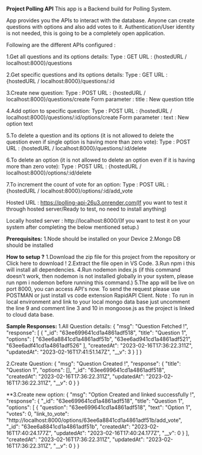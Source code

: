 **Project Polling API**
This app is a Backend build for Polling System.

App provides you the APIs to interact with the database. Anyone can create questions with options and also add votes to it. Authentication/User identity is not needed, this is going to be a completely open application.

Following are the different APIs configured :

1.Get all questions and its options details:
  Type : GET
  URL : {hostedURL / localhost:8000}/questions
  
2.Get specific questions and its options details:
  Type : GET
  URL : {hostedURL / localhost:8000}/questions/:id
  
3.Create new question:
  Type : POST
  URL : {hostedURL / localhost:8000}/questions/create
  Form parameter : title : New question title
  
4.Add option to specific question:
  Type : POST
  URL : {hostedURL / localhost:8000}/questions/:id/options/create
  Form parameter : text : New option text
  
5.To delete a question and its options (it is not allowed to delete the question even if single option is having more than zero vote):
  Type : POST
  URL : {hostedURL / localhost:8000}/questions/:id/delete
  
6.To delete an option (it is not allowed to delete an option even if it is having more than zero vote):
  Type : POST
  URL : {hostedURL / localhost:8000}/options/:id/delete
  
7.To increment the count of vote for an option:
  Type : POST
  URL : {hostedURL / localhost:8000}/options/:id/add_vote
  
Hosted URL : https://polling-api-26u3.onrender.com(If you want to test it through hosted server/Ready to test, no need to install anything)

Locally hosted server : http://localhost:8000/(If you want to test it on your system after completing the below mentioned setup.)

**Prerequisites:**
1.Node should be installed on your Device
2.Mongo DB should be installed

**How to setup ?**
1.Download the zip file for this project from the repository or Click here to download !
2.Extract the file open in VS Code.
3.Run npm i this will install all dependencies.
4.Run nodemon index.js (if this command doesn't work, then nodemon is not installed globally in your system, please run npm i nodemon before running this command.)
5.The app will be live on port 8000, you can access API's now. To send the request please use POSTMAN or just install vs code extension RapidAPI Client.
Note : To run in local environment and link to your local mongo data base just uncomment the line 9 and comment line 3 and 10 in mongoose.js as the project is linked to cloud data base.

**Sample Responses:**
1.All Question details:
{
  "msg": "Question Fetched !",
  "response": [
    {
      "_id": "63ee699641cd1a4861adf518",
      "title": "Question 1",
      "options": [
        "63ee6a8841cd1a4861adf51b",
        "63ee6ad941cd1a4861adf521",
        "63ee6adf41cd1a4861adf526"
        ],
      "createdAt": "2023-02-16T17:36:22.311Z",
      "updatedAt": "2023-02-16T17:41:51.147Z",
      "__v": 3
    }
  ]
}

2.Create Question:
{
  "msg": "Question Created !",
  "response": {
    "title": "Question 1",
    "options": [],
    "_id": "63ee699641cd1a4861adf518",
    "createdAt": "2023-02-16T17:36:22.311Z",
    "updatedAt": "2023-02-16T17:36:22.311Z",
    "__v": 0
  }
}

**3.Create new option:
{
  "msg": "Option Created and linked successfully !",
  "response": {
    "_id": "63ee699641cd1a4861adf518",
    "title": "Question 1",
    "options": [
      {
        "question": "63ee699641cd1a4861adf518",
        "text": "Option 1",
        "votes": 0,
        "link_to_vote": "http://localhost:8000/options/63ee6a8841cd1a4861adf51b/add_vote",
        "_id": "63ee6a8841cd1a4861adf51b",
        "createdAt": "2023-02-16T17:40:24.177Z",
        "updatedAt": "2023-02-16T17:40:24.177Z",
        "__v": 0
      }
    ],
    "createdAt": "2023-02-16T17:36:22.311Z",
    "updatedAt": "2023-02-16T17:36:22.311Z",
    "__v": 0
  }
}
